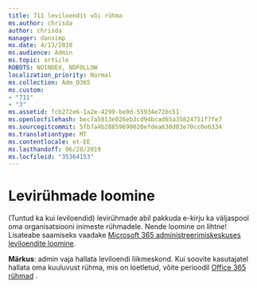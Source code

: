 ```yaml
---
title: 711 leviloendit või rühma
ms.author: chrisda
author: chrisda
manager: dansimp
ms.date: 4/13/2018
ms.audience: Admin
ms.topic: article
ROBOTS: NOINDEX, NOFOLLOW
localization_priority: Normal
ms.collection: Adm_O365
ms.custom:
- "711"
- "3"
ms.assetid: fcb272e6-1a2e-4299-be0d-55934e72bc51
ms.openlocfilehash: bec7a5813e026eb3cd94bcad65a35824751f7fe7
ms.sourcegitcommit: 5fb7a4b28859690020efdea630d03e70cc0e6334
ms.translationtype: MT
ms.contentlocale: et-EE
ms.lasthandoff: 06/28/2019
ms.locfileid: "35364153"
---
```

# <a name="create-distribution-groups"></a>Levirühmade loomine

(Tuntud ka kui leviloendid) levirühmade abil pakkuda e-kirju ka väljaspool oma organisatsiooni inimeste rühmadele. Nende loomine on lihtne! Lisateabe saamiseks vaadake [Microsoft 365 administreerimiskeskuses leviloendite loomine](https://support.office.com/article/b1ffe755-59e5-4369-826d-825f145a8400).

**Märkus**: admin vaja hallata leviloendi liikmeskond. Kui soovite kasutajatel hallata oma kuuluvust rühma, mis on loetletud, võite perioodil [Office 365 rühmad](https://support.office.com/article/b565caa1-5c40-40ef-9915-60fdb2d97fa2) .
